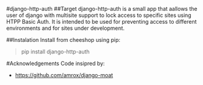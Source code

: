 #django-http-auth
##Target
django-http-auth is a small app that aallows the user of django with multisite support to lock access to specific sites using HTPP Basic Auth. It is intended to be used for preventing access to different environments and for sites under development.

##Instalation
Install from cheeshop using pip:
>pip install django-http-auth

#Acknowledgements
Code insipred by:
* https://github.com/amrox/django-moat
